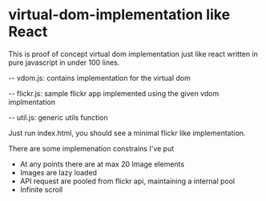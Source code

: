 # virtual-dom-implementation like React
This is proof of concept virtual dom implementation just like react written in pure javascript in under 100 lines.

-- vdom.js: contains implementation for the virtual dom

-- flickr.js: sample flickr app implemented using the given vdom implmentation

-- util.js: generic utils function

Just run index.html, you should see a minimal flickr like implementation.

There are some implemenation constrains I've put

* At any points there are at max 20 Image elements
* Images are lazy loaded
* API request are pooled from flickr api, maintaining a internal pool
* Infinite scroll
